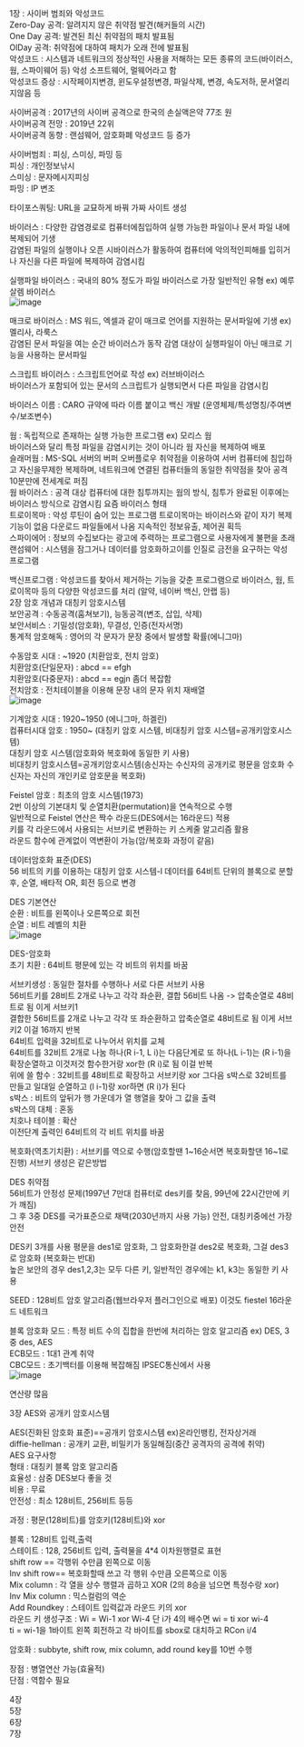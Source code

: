 1장 : 사이버 범죄와 악성코드    
Zero-Day 공격: 알려지지 않은 취약점 발견(해커들의 시간)    
One Day 공격: 발견된 최신 취약점의 패치 발표됨    
OlDay 공격: 취약점에 대하여 패치가 오래 전에 발표됨    
악성코드 : 시스템과 네트워크의 정상적인 사용을 저해하는 모든 종류의 코드(바이러스, 웜, 스파이웨어 등) 악성 소프트웨어, 멀웨어라고 함  
악성코드 증상 : 시작페이지변경, 윈도우설정변경, 파일삭제, 변경, 속도저하, 문서열리지않음 등  
  
사이버공격 : 2017년의 사이버 공격으로 한국의 손실액은약 77조 원  
사이버공격 전망 : 2019년 22위  
사이버공격 동향 : 랜섬웨어, 암호화폐 악성코드 등 증가  
  
사이버범죄 : 피싱, 스미싱, 파밍 등    
피싱 : 개인정보낚시   
스미싱 : 문자메시지피싱  
파밍 : IP 변조  

타이포스쿼팅: URL을 교묘하게 바꿔 가짜 사이트 생성  

바이러스 : 다양한 감염경로로 컴퓨터에침입하여 실행 가능한 파일이나 문서 파일 내에 복제되어 기생  
감염된 파일의 실행이나 오픈 시바이러스가 활동하여 컴퓨터에 악의적인피해를 입히거나 자신을 다른 파일에 복제하여 감염시킴  
   
실행파일 바이러스 : 국내의 80% 정도가 파일 바이러스로 가장 일반적인 유형  ex) 예루살렘 바이러스  
![image](https://github.com/gryrryfh/Security/assets/50912987/49ab282d-b720-48ca-bb7e-cded385d6de0)  

매크로 바이러스 : MS 워드, 엑셀과 같이 매크로 언어를 지원하는 문서파일에 기생 ex)멜리사, 라룩스  
감염된 문서 파일을 여는 순간 바이러스가 동작  감염 대상이 실행파일이 아닌 매크로 기능을 사용하는 문서파일  

스크립트 바이러스 : 스크립트언어로 작성 ex) 러브바이러스  
바이러스가 포함되어 있는 문서의 스크립트가 실행되면서 다른 파일을 감염시킴    
  
바이러스 이름 : CARO 규약에 따라 이름 붙이고 백신 개발 (운영체제/특성명칭/주여변수/보조변수)  
  
웜 : 독립적으로 존재하는 실행 가능한 프로그램 ex) 모리스 웜  
바이러스와 달리 특정 파일을 감염시키는 것이 아니라 웜 자신을 복제하여 배포  
슬래머웜 : MS-SQL 서버의 버퍼 오버플로우 취약점을 이용하여 서버 컴퓨터에 침입하고 자신을무제한 복제하며, 네트워크에 연결된 컴퓨터들의 동일한 취약점을 찾아 공격 10분만에 전세계로 퍼짐  
웜 바이러스 : 공격 대상 컴퓨터에 대한 침투까지는 웜의 방식, 침투가 완료된 이후에는 바이러스 방식으로 감염시킴 요즘 바이러스 형태  
트로이목마 : 악성 루틴이 숨어 있는 프로그램  트로이목마는 바이러스와 같이 자기 복제 기능이 없음 다운로드 파일들에서 나옴 지속적인 정보유출, 제어권 획득  
스파이에어 : 정보의 수집보다는 광고에 주력하는 프로그램으로 사용자에게 불편을 초래  
랜섬웨어 : 시스템을 잠그거나 데이터를 암호화하고이를 인질로 금전을 요구하는 악성 프로그램  

백신프로그램 : 악성코드를 찾아서 제거하는 기능을 갖춘 프로그램으로 바이러스, 웜, 트로이목마 등의 다양한 악성코드를 처리 (알약, 네이버 백신, 안랩 등)  
2장 암호 개념과 대칭키 암호시스템  
보안공격 : 수동공격(훔쳐보기), 능동공격(변조, 삽입, 삭제)  
보안서비스 : 기밀성(암호화), 무결성, 인증(전자서명)  
통계적 암호해독 : 영어의 각 문자가 문장 중에서 발생할 확률(에니그마)  
  
수동암호 시대 : ~1920 (치환암호, 전치 암호)    
치환암호(단일문자) : abcd == efgh  
치환암호(다중문자) : abcd == egjn 좀더 복잡함  
전치암호 : 전치테이블을 이용해 문장 내의 문자 위치 재배열  
![image](https://github.com/gryrryfh/Security/assets/50912987/78eaed91-4c96-43cb-b76e-28419fd548b0)  
   
기계암호 시대 : 1920~1950 (에니그마, 하겔린)  
컴퓨터시대 암호 : 1950~ (대칭키 암호 시스템, 비대칭키 암호 시스템=공개키암호시스템)  
대칭키 암호 시스템(암호화와 복호화에 동일한 키 사용)  
비대칭키 암호시스템=공개키암호시스템(송신자는 수신자의 공개키로 평문을 암호화 수신자는 자신의 개인키로 암호문을 복호화)  

Feistel 암호 : 최초의 암호 시스템(1973)  
2번 이상의 기본대치 및 순열치환(permutation)을 연속적으로 수행  
일반적으로 Feistel 연산은 짝수 라운드(DES에서는 16라운드) 적용  
키를 각 라운드에서 사용되는 서브키로 변환하는 키 스케줄 알고리즘 활용  
라운드 함수에 관계없이 역변환이 가능(암/복호화 과정이 같음)  

데이터암호화 표준(DES)  
56 비트의 키를 이용하는 대칭키 암호 시스템-l 데이터를 64비트 단위의 블록으로 분할 후, 순열, 배타적 OR, 회전 등으로 변경  
  
DES 기본연산  
순환 : 비트를 왼쪽이나 오른쪽으로 회전  
순열 : 비트 레벨의 치환  
![image](https://github.com/gryrryfh/Security/assets/50912987/bf17d651-2cd5-4e0a-a276-98719747e355)  

DES-암호화  
초기 치환 : 64비트 평문에 있는 각 비트의 위치를 바꿈    
  
서브키생성 : 동일한 절차를 수행하나 서로 다른 서브키 사용  
56비트키를 28비트 2개로 나누고 각각 좌순환, 결합 56비트 나옴 -> 압축순열로 48비트로 됨 이게 서브키1  
결합한 56비트를 2개로 나누고 각각 또 좌순환하고 압축순열로 48비트로 됨 이게 서브키2 이걸 16까지 반복  
64비트 입력을 32비트로 나누어서 위치를 교체  
64비트를 32비트 2개로 나눔 하나(R i-1, L i)는 다음단계로 또 하나(L i-1)는 (R i-1)을 확장순열하고 이것저것 함수한거랑 xor한 (R i)로 됨 이걸 반복  
위에 쓸 함수 : 32비트를 48비트로 확장하고 서브키랑 xor 그다음 s박스로 32비트를 만들고 일대일 순열하고 (l i-1)랑 xor하면 (R i)가 된다  
s박스 : 비트의 앞뒤가 행 가운데가 열 행열을 찾아 그 값을 출력  
s박스의 대체 : 혼동  
치호나 테이블 : 확산  
이전단계 출력인 64비트의 각 비트 위치를 바꿈  

복호화(역초기치환) : 서브키를 역으로 수행(암호할땐 1~16순서면 복호화할댄 16~1로 진행) 서브키 생성은 같은방법  

DES 취약점   
56비트가 안정성 문제(1997년 7만대 컴퓨터로 des키를 찾음, 99년에 22시간만에 키가 깨짐)  
그 후 3중 DES를 국가표준으로 채택(2030년까지 사용 가능) 안전, 대칭키중에선 가장 안전  
  
DES키 3개를 사용  평문을 des1로 암호화, 그 암호화한걸 des2로 복호화, 그걸 des3로 암호화 (복호화는 반대)  
높은 보안의 경우 des1,2,3는 모두 다른 키, 일반적인 경우에는 k1, k3는 동일한 키 사용  
  
SEED : 128비트 암호 알고리즘(웹브라우저 플러그인으로 배포) 이것도 fiestel 16라운드 네트워크  
  
블록 암호화 모드 : 특정 비트 수의 집합을 한번에 처리하는 암호 알고리즘 ex) DES, 3중 des, AES  
ECB모드 : 1대1 관계 취약  
CBC모드 : 초기백터를 이용해 복잡해짐 IPSEC통신에서 사용  
![image](https://github.com/gryrryfh/Security/assets/50912987/6d432742-427c-4722-b889-95d1ed1af27a)  
  
연산량 많음  
  
3장 AES와 공개키 암호시스템  
    
AES(진화된 암호화 표준)==공개키 암호시스템 ex)온라인뱅킹, 전자상거래  
diffie-hellman : 공개키 교환, 비밀키가 동일해짐(중간 공격자의 공격에 취약)   
AES 요구사항   
형태 : 대칭키 블록 암호 알고리즘   
효율성 : 삼중 DES보다 좋을 것  
비용 : 무료  
안전성 : 최소 128비트, 256비트 등등  
  
과정 : 평문(128비트)를 암호키(128비트)와 xor  
  
블록 : 128비트 입력,출력   
스테이트 : 128, 256비트 입력, 출력물을 4*4 이차원행렬로 표현   
shift row == 각행위 수만큼 왼쪽으로 이동  
Inv shift row== 복호화할때 쓰고 각 행위 수만큼 오른쪽으로 이동  
Mix column : 각 열을 상수 행렬과 곱하고 XOR (2의 8승을 넘으면 특정수랑 xor)  
Inv Mix column : 믹스컬럼의 역순  
Add Roundkey : 스테이트 입력값과 라운드 키의 xor  
라운드 키 생성구조 : Wi = Wi-1 xor Wi-4 단 i가 4의 배수면 wi = ti xor wi-4  
ti = wi-1을 1바이트 왼쪽 회전하고 각 바이트를 sbox로 대치하고 RCon i/4  
  
암호화 : subbyte, shift row, mix column, add round key를 10번 수행  
  
장점 : 병열연산 가능(효율적)  
단점 : 역함수 필요  
  
  
4장  
5장  
6장  
7장  
  
